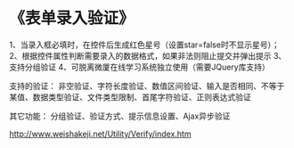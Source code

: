 
# 《表单录入验证》

1、当录入框必填时，在控件后生成红色星号（设置star=false时不显示星号）；
2、根据控件属性判断需要录入的数据格式，如果非法则阻止提交并弹出提示
3、支持分组验证
4、可脱离微厦在线学习系统独立使用（需要JQuery库支持）

支持的验证：
非空验证、字符长度验证、数值区间验证、输入是否相同、不等于某值、数据类型验证、文件类型限制、首尾字符验证、正则表达式验证

其它功能：
分组验证、验证方式、提示信息设置、Ajax异步验证

http://www.weishakeji.net/Utility/Verify/index.htm
